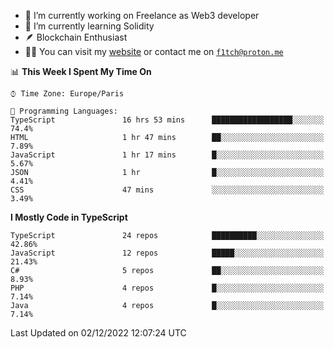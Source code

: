 - 🔭 I’m currently working on Freelance as Web3 developer
- 🌱 I’m currently learning Solidity
- 🪶 Blockchain Enthusiast
- 👨‍💻 You can visit my [website](https://f1tch.xyz) or contact me on [`f1tch@proton.me`](mailto:f1tch@proton.me)

<!--START_SECTION:waka-->
📊 **This Week I Spent My Time On** 

```text
⌚︎ Time Zone: Europe/Paris

💬 Programming Languages: 
TypeScript               16 hrs 53 mins      ██████████████████░░░░░░░   74.4% 
HTML                     1 hr 47 mins        ██░░░░░░░░░░░░░░░░░░░░░░░   7.89% 
JavaScript               1 hr 17 mins        █░░░░░░░░░░░░░░░░░░░░░░░░   5.67% 
JSON                     1 hr                █░░░░░░░░░░░░░░░░░░░░░░░░   4.41% 
CSS                      47 mins             ░░░░░░░░░░░░░░░░░░░░░░░░░   3.49%

```

**I Mostly Code in TypeScript** 

```text
TypeScript               24 repos            ██████████░░░░░░░░░░░░░░░   42.86% 
JavaScript               12 repos            █████░░░░░░░░░░░░░░░░░░░░   21.43% 
C#                       5 repos             ██░░░░░░░░░░░░░░░░░░░░░░░   8.93% 
PHP                      4 repos             █░░░░░░░░░░░░░░░░░░░░░░░░   7.14% 
Java                     4 repos             █░░░░░░░░░░░░░░░░░░░░░░░░   7.14%

```



 Last Updated on 02/12/2022 12:07:24 UTC
<!--END_SECTION:waka-->
